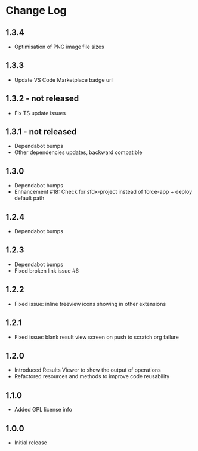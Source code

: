 # Change Log

## 1.3.4

* Optimisation of PNG image file sizes

## 1.3.3

* Update VS Code Marketplace badge url

## 1.3.2 - not released

* Fix TS update issues

## 1.3.1 - not released

* Dependabot bumps
* Other dependencies updates, backward compatible

## 1.3.0

* Dependabot bumps
* Enhancement #18: Check for sfdx-project instead of force-app + deploy default path

## 1.2.4

* Dependabot bumps

## 1.2.3

* Dependabot bumps
* Fixed broken link issue #6

## 1.2.2

* Fixed issue: inline treeview icons showing in other extensions

## 1.2.1

* Fixed issue: blank result view screen on push to scratch org failure

## 1.2.0

* Introduced Results Viewer to show the output of operations
* Refactored resources and methods to improve code reusability

## 1.1.0

* Added GPL license info

## 1.0.0

* Initial release
